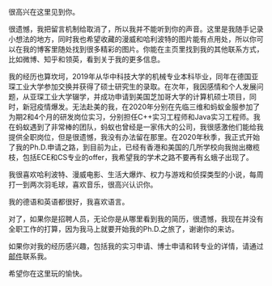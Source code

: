 很高兴在这里见到你。

很遗憾，我把留言机制给取消了，所以我并不能听到你的声音。这里是我随手记录小想法的地方，同时我也希望收藏的漫威和哈利波特的图片能有点用处，所以你可以在我的博客里随处找到很多精彩的图片。你能在主页里找到我的其他联系方式，比如微博、知乎和领英，看到关于我的更多信息。

我的经历也算坎坷，2019年从华中科技大学的机械专业本科毕业，同年在德国亚琛工业大学参加交换并获得了硕士研究生的录取。在次年，我因感情和个人发展问题，从亚琛工业大学辍学，并成功申请到美国芝加哥大学的计算机硕士项目，同时，新冠疫情爆发。无法赴美的我，在2020年分别在先临三维和蚂蚁金服参加了为期2和4个月的研发岗位实习，分别担任C++实习工程师和Java实习工程师。我在蚂蚁遇到了非常棒的团队，蚂蚁也曾经是一家伟大的公司，我很感激他们能给我提供全职岗位，但是很遗憾，我没有办法留在那里。在2020年秋季，我正式开始了我的Ph.D.申请之路，到目前为止，已经有香港和美国的几所学校向我抛出橄榄枝，包括ECE和CS专业的offer，我希望我的学术之路不要再有幺蛾子出现了。

我很喜欢哈利波特、漫威电影、生活大爆炸、权力与游戏和侦探类型的小说，每周打一到两次羽毛球，喜欢音乐，很高兴认识你。

我的德语和英语都很好，我喜欢语言。

对了，如果你是招聘人员，无论你是从哪里看到我的简历，很遗憾，我现在并没有全职工作的打算，因为我马上就要开始我的Ph.D.之旅了，谢谢你的来访。

如果你对我的经历感兴趣，包括我的实习申请、博士申请和转专业的详情，请通过[邮件](zhangyihua2020@outlook.com)联系我。

希望你在这里玩的愉快。